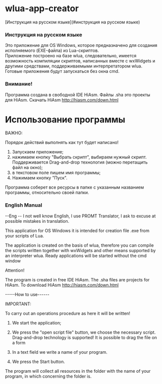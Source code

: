 # wlua-app-creator
[Инструкция на русском языке](#инструкция на русском языке)


### Инструкция на русском языке
Это приложение для OS Windows, которое предназначено для создания исполняемого (EXE-файла) из Lua-скриптов.  
Приложение построено на базе wlua, следовательно, имеется возможность компиляции скриптов, написанных вместе с wxWidgets и другими средствами, поддерживаемыми интерпретатором wlua. Готовые приложения будут запускаться без окна cmd.


### Внимание!

Программа создана в свободной IDE HiAsm. Файлы .sha это проекты для HiAsm. Скачать HiAsm http://hiasm.com/down.html


# Использование программы

ВАЖНО:

Порядок действий выполнять как тут будет написано!

1. Запускаем приложение;
2. нажимаем кнопку "Выбрать скрипт", выбираем нужный скрипт. Поддерживается Drag-and-drop технология (можно перетащить файл на окно);
3. в текстовом поле пишем имя программы;
4. Нажимаем кнопку "Пуск".

Программа соберет все ресурсы в папке с указанным названием программы, относительно своей папки.

### English Manual
--Eng -- I not well know English, I use PROMT Translator, I ask to excuse at possible mistakes in translation.

This application for OS Windows it is intended for creation file .exe from your scripts of Lua.

The application is created on the basis of wlua, therefore you can compile the scripts written together with wxWidgets and other means supported by an interpreter wlua. Ready applications will be started without the cmd window

Attention!

The program is created in free IDE HiAsm. The .sha files are projects for HiAsm. To download HiAsm http://hiasm.com/down.html


-----How to use------

IMPORTANT:

To carry out an operations procedure as here it will be written!

1. We start the application;

2. We press the "open script file" button, we choose the necessary script. Drag-and-drop technology is supported! It is possible to drag the file on a form

3. In a text field we write a name of your program.

4. We press the Start button.

The program will collect all resources in the folder with the name of your program, in which concerning the folder is.
